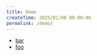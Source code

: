 ```yaml
---
title: Demo
createTime: 2025/01/08 08:08:46
permalink: /demo/
---
```


- [bar](./bar.md)
- [foo](./foo.md)
